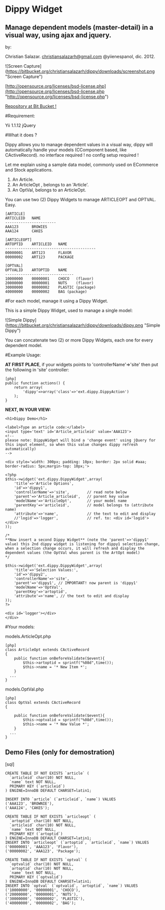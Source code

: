 Dippy Widget
============

Manage dependent models (master-detail) in a visual way, using ajax and jquery.
-------------------------------------------------------------------------------

by:

Christian Salazar. christiansalazarh@gmail.com	@yiienespanol, dic. 2012.

![Screen Capture]
(https://bitbucket.org/christiansalazarh/dippy/downloads/screenshot.png "Screen Capture")

[http://opensource.org/licenses/bsd-license.php](http://opensource.org/licenses/bsd-license.php "http://opensource.org/licenses/bsd-license.php")

[Repository at Bit Bucket !](https://bitbucket.org/christiansalazarh/dippy/ "Repository at Bit Bucket !")

#Requirement: 

Yii  1.1.12
jQuery

#What it does ?

Dippy allows you to manage dependent values in a visual way, dippy will automatically handle your models (CComponent based, like CActiveRecord). no interface required !   no config setup required !

Let me explain using a sample data model, commonly used on ECommerce and Stock applications.

1. An Article.
2. An ArticleOpt , belongs to an 'Article'.
3. An OptVal,  belongs to an ArticleOpt.

You can use two (2) Dippy Widgets to manage ARTICLEOPT and OPTVAL. Easy.

	[ARTICLE]
	ARTICLEID	NAME
	-----------------------
	AAA123		BROWIES
	AAA124		CAKES

	[ARTICLEOPT]
	ARTOPTID	ARTICLEID	NAME
	-----------------------------------------
	00000001	ART123		FLAVOR
	00000002	ART123		PACKAGE

	[OPTVAL]
	OPTVALID	ARTOPTID	NAME
	-------------------------------
	10000000	00000001	CHOCO	(flavor)
	20000000	00000001	NUTS	(flavor)
	30000000	00000002	PLASTIC	(package)
	40000000	00000002	BAG	(package)


#For each model, manage it using a Dippy Widget.

This is a simple Dippy Widget, used to manage a single model:

![Simple Dippy]
(https://bitbucket.org/christiansalazarh/dippy/downloads/dippy.png "Simple Dippy")

You can concatenate two (2) or more Dippy Widgets, each one for every dependent model.

#Example Usage:

**AT FIRST PLACE**, if your widgets points to 'controllerName'=>'site' then put the following in 'site' controller:
~~~
[php]
public function actions() { 
	return array(
		'dippy'=>array('class'=>'ext.dippy.DippyAction')
	); 
}
~~~

**NEXT, IN YOUR VIEW:**

~~~
<h1>Dippy Demo</h1>

<label>Type an article code:</label>
<input type='text' id='Article_articleid' value='AAA123'>
<!-- 
please note: DippyWidget will bind a 'change event' using jQuery for this input element, so when this value changes dippy refresh automatically)
-->

<div style='width: 300px; padding: 10px; border: 2px solid #aaa;
border-radius: 5px;margin-top: 10px;'>

<?php
$this->widget('ext.dippy.DippyWidget',array(
	'title'=>'Article Options',
	'id'=>'dippy1',
	'controllerName'=>'site',	 	 // read note below
	'parent'=>'Article_articleid',	 //	parent key value
	'modelName'=>'ArticleOpt',		 //	your model name
	'parentKey'=>'articleid',		 // model belongs to (attribute name)
	'attribute'=>'name',			 // the text to edit and display
	//'logid'=>'logger',			 // ref. to: <div id='logid'></div>
));

/*
**Now insert a second Dippy Widget** (note the 'parent'=>'dippy1' value) this 2nd dippy widget is listening for dippy1 selection change, when a selection change occurs, it will refresh and display the dependent values (the OptVal whos parent is the ArtOpt model)
*/

$this->widget('ext.dippy.DippyWidget',array(
	'title'=>'Selection Values:',
	'id'=>'dippy2',
	'controllerName'=>'site',
	'parent'=>'dippy1',	// IMPORTANT! now parent is 'dippy1'
	'modelName'=>'OptVal',
	'parentKey'=>'artoptid',
	'attribute'=>'name', // the text to edit and display
));
?>

<div id='logger'></div>
</div>
~~~

#Your models:


models.ArticleOpt.php
~~~
[php]
class ArticleOpt extends CActiveRecord
{
	public function onBeforeValidate($event){
		$this->artoptid = sprintf("%08d",time());
		$this->name = '* New Item *';
	}
  ...
}
~~~


models.OptVal.php
~~~
[php]
class OptVal extends CActiveRecord
{

	public function onBeforeValidate($event){
		$this->optvalid = sprintf("%08d",time());
		$this->name = '* New Value *';
	}
  ...
}
~~~


Demo Files (only for demostration)
----------------------------------

[sql]
~~~
CREATE TABLE IF NOT EXISTS `article` (
  `articleid` char(10) NOT NULL,
  `name` text NOT NULL,
  PRIMARY KEY (`articleid`)
) ENGINE=InnoDB DEFAULT CHARSET=latin1;

INSERT INTO `article` (`articleid`, `name`) VALUES
('AAA123', 'BROWNIE'),
('AAA124', 'CAKES');

CREATE TABLE IF NOT EXISTS `articleopt` (
  `artoptid` char(10) NOT NULL,
  `articleid` char(10) NOT NULL,
  `name` text NOT NULL,
  PRIMARY KEY (`artoptid`)
) ENGINE=InnoDB DEFAULT CHARSET=latin1;
INSERT INTO `articleopt` (`artoptid`, `articleid`, `name`) VALUES
('00000001', 'AAA123', 'Flavor'),
('00000002', 'AAA123', 'Package');

CREATE TABLE IF NOT EXISTS `optval` (
  `optvalid` char(10) NOT NULL,
  `artoptid` char(10) NOT NULL,
  `name` text NOT NULL,
  PRIMARY KEY (`optvalid`)
) ENGINE=InnoDB DEFAULT CHARSET=latin1;
INSERT INTO `optval` (`optvalid`, `artoptid`, `name`) VALUES
('10000000', '00000001', 'CHOCO'),
('20000000', '00000001', 'NUTS'),
('30000000', '00000002', 'PLASTIC'),
('40000000', '00000002', 'BAG');
~~~



